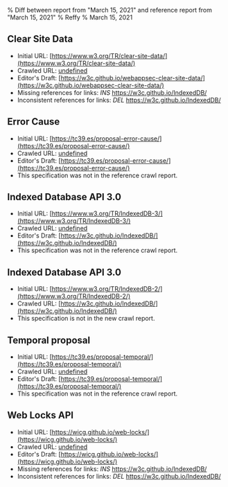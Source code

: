 % Diff between report from "March 15, 2021" and reference report from "March 15, 2021"
% Reffy
% March 15, 2021

## Clear Site Data

- Initial URL: [https://www.w3.org/TR/clear-site-data/](https://www.w3.org/TR/clear-site-data/)
- Crawled URL: [undefined](undefined)
- Editor's Draft: [https://w3c.github.io/webappsec-clear-site-data/](https://w3c.github.io/webappsec-clear-site-data/)
- Missing references for links: *INS* https://w3c.github.io/IndexedDB/
- Inconsistent references for links: *DEL* https://w3c.github.io/IndexedDB/


## Error Cause

- Initial URL: [https://tc39.es/proposal-error-cause/](https://tc39.es/proposal-error-cause/)
- Crawled URL: [undefined](undefined)
- Editor's Draft: [https://tc39.es/proposal-error-cause/](https://tc39.es/proposal-error-cause/)
- This specification was not in the reference crawl report.


## Indexed Database API 3.0

- Initial URL: [https://www.w3.org/TR/IndexedDB-3/](https://www.w3.org/TR/IndexedDB-3/)
- Crawled URL: [undefined](undefined)
- Editor's Draft: [https://w3c.github.io/IndexedDB/](https://w3c.github.io/IndexedDB/)
- This specification was not in the reference crawl report.


## Indexed Database API 3.0

- Initial URL: [https://www.w3.org/TR/IndexedDB-2/](https://www.w3.org/TR/IndexedDB-2/)
- Crawled URL: [https://w3c.github.io/IndexedDB/](https://w3c.github.io/IndexedDB/)
- This specification is not in the new crawl report.


## Temporal proposal

- Initial URL: [https://tc39.es/proposal-temporal/](https://tc39.es/proposal-temporal/)
- Crawled URL: [undefined](undefined)
- Editor's Draft: [https://tc39.es/proposal-temporal/](https://tc39.es/proposal-temporal/)
- This specification was not in the reference crawl report.


## Web Locks API

- Initial URL: [https://wicg.github.io/web-locks/](https://wicg.github.io/web-locks/)
- Crawled URL: [undefined](undefined)
- Editor's Draft: [https://wicg.github.io/web-locks/](https://wicg.github.io/web-locks/)
- Missing references for links: *INS* https://w3c.github.io/IndexedDB/
- Inconsistent references for links: *DEL* https://w3c.github.io/IndexedDB/


